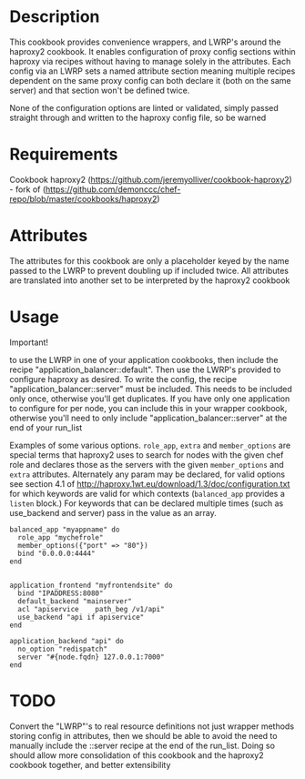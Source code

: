 Description
===========

This cookbook provides convenience wrappers, and LWRP's around the haproxy2 cookbook.
It enables configuration of proxy config sections within haproxy via recipes without having to manage solely in the attributes.
Each config via an LWRP sets a named attribute section meaning multiple recipes dependent on the same proxy config can both declare it
(both on the same server) and that section won't be defined twice.

None of the configuration options are linted or validated, simply passed straight through and written to the haproxy config file, so be warned

Requirements
============

Cookbook haproxy2 (https://github.com/jeremyolliver/cookbook-haproxy2) - fork of (https://github.com/demonccc/chef-repo/blob/master/cookbooks/haproxy2)

Attributes
==========

The attributes for this cookbook are only a placeholder keyed by the name passed to the LWRP to prevent doubling up if included twice.
All attributes are translated into another set to be interpreted by the haproxy2 cookbook

Usage
=====

Important!

to use the LWRP in one of your application cookbooks, then include the recipe "application_balancer::default".
Then use the LWRP's provided to configure haproxy as desired. To write the config, the recipe "application\_balancer::server" must be included. This needs to be included only once, otherwise you'll get duplicates. If you have only one application to configure for per node, you can include this in your wrapper cookbook, otherwise you'll need to only include "application\_balancer::server" at the end of your run\_list

Examples of some various options. `role_app`, `extra` and `member_options` are special terms that haproxy2 uses to search for nodes with the given chef role and declares those as the servers
with the given `member_options` and `extra` attributes. Alternately any param may be declared, for valid options see section 4.1 of http://haproxy.1wt.eu/download/1.3/doc/configuration.txt
for which keywords are valid for which contexts (`balanced_app` provides a `listen` block.) For keywords that can be declared multiple times (such as use_backend and server) pass in the value
as an array.

    balanced_app "myappname" do
      role_app "mychefrole"
      member_options({"port" => "80"})
      bind "0.0.0.0:4444"
    end


    application_frontend "myfrontendsite" do
      bind "IPADDRESS:8080"
      default_backend "mainserver"
      acl "apiservice    path_beg /v1/api"
      use_backend "api if apiservice"
    end

    application_backend "api" do
      no_option "redispatch"
      server "#{node.fqdn} 127.0.0.1:7000"
    end


TODO
====

Convert the "LWRP"'s to real resource definitions not just wrapper methods storing config in attributes, then we should be able to avoid the need to manually include the ::server recipe at the end of the run\_list. Doing so should allow more consolidation of this cookbook and the haproxy2 cookbook together, and better extensibility
